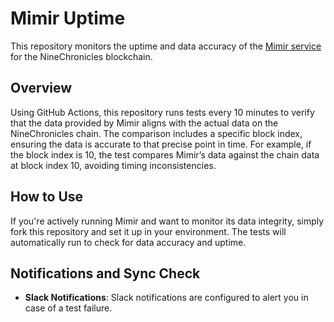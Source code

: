 # Mimir Uptime

This repository monitors the uptime and data accuracy of the [Mimir service](https://github.com/planetarium/mimir) for the NineChronicles blockchain.

## Overview

Using GitHub Actions, this repository runs tests every 10 minutes to verify that the data provided by Mimir aligns with the actual data on the NineChronicles chain. The comparison includes a specific block index, ensuring the data is accurate to that precise point in time. For example, if the block index is 10, the test compares Mimir’s data against the chain data at block index 10, avoiding timing inconsistencies.

## How to Use

If you're actively running Mimir and want to monitor its data integrity, simply fork this repository and set it up in your environment. The tests will automatically run to check for data accuracy and uptime.

## Notifications and Sync Check

- **Slack Notifications**: Slack notifications are configured to alert you in case of a test failure.
